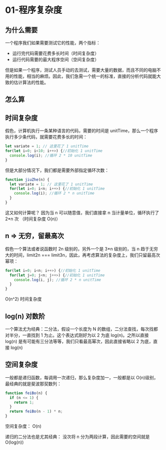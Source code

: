 # 01-程序复杂度

## 为什么需要

一个程序我们如果需要测试它的性能，两个指标：

- 运行完代码需要花费多长时间（时间复杂度）
- 运行代码需要的最大程序空间（空间复杂度）

但是如果一个程序，测试人员手动的去测试，需要大量的数据，而且不同的电脑不用的性能，相当的麻烦。因此，我们急需一个统一的标准，直接的分析代码就能大致的估计算法的性能。

## 怎么算

## 时间复杂度

假色，计算机执行一条某种语言的代码，需要的时间是 unitTime，那么一个程序执行多少条代码，就需要花费多长的时间：

```javascript
let variate = 1; // 这里花了 1 unitTime
for(let i=0; i<10; i++>) {//初始化 1 unitTime
  console.log(i); //循环 2 * 10 unitTime
}
```

但是大部分情况下，我们都是需要外部指定循环次数：

```javascript
function jiuZhe(n) {
  let variate = 1; // 这里花了 1 unitTime
  for(let i=0; i<n; i++>) {//初始化 1 unitTime
    console.log(i); //循环 2 * n unitTime
  }
}
```

这又如何计算呢？
因为当 n 可以随意值，我们直接拿 n 当计量单位，循环执行了 2\*n 次
（时间复杂度 O(n)）

## n => 无穷，留最高次

假色一个算法或者说函数时 2n 级别的，另外一个是 3\*n 级别的，当 n 趋于无穷大的时间，limit2n === limit3n，因此，再考虑算法的复杂度上，我们只留最高次幂项：

```javascript
for(let i=0; i<n; i++>) {//初始化 1 unitTime
  for(let j=0; j<n; j++>) {//初始化 1 unitTime
    console.log(i, j); //循环 2 * n unitTime
  }
}
```

O(n^2) 时间复杂度

## log(n) 对数阶

一个算法尤为经典：二分法，假设一个长度为 N 的数组，二分法查找，每次找都对半分，一直找到 1 为止。这个表达式刚好为以 2 为底 log(n)。之所以直接 log(n) 是有可能有三分法等等，我们只看最高幂次，因此直接省略以 2 为底，直接 log(n)

## 空间复杂度

一般都是递归函数，每调用一次递归，那么复杂度加一，一般都是以 O(n)级别，最经典的就是斐波那契数列：

```javascript
function feiBo(n) {
  if (n <= 1) {
    return 1;
  }
  return feiBo(n - 1) * n;
}
```

空间复杂度： O(n)

递归的二分法也是尤其经典：
没次将 n 分为两段计算，因此需要的空间就是 O(log(n))
